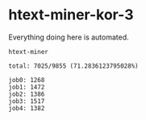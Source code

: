 # htext-miner-kor-3

Everything doing here is automated.

```
htext-miner

total: 7025/9855 (71.2836123795028%)

job0: 1268
job1: 1472
job2: 1386
job3: 1517
job4: 1382
```